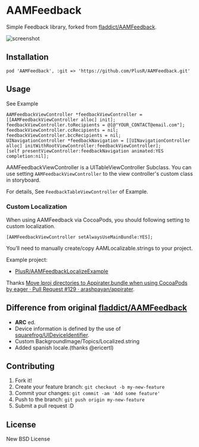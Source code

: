 # AAMFeedback

Simple Feedback library, forked from [fladdict/AAMFeedback](https://github.com/fladdict/AAMFeedback "fladdict/AAMFeedback").

![screenshot](http://f.cl.ly/items/291A0A2u0R2B3u3V0b3H/screenshot.png)

## Installation

	pod 'AAMFeedback', :git => 'https://github.com/PlusR/AAMFeedback.git'

## Usage

See Example

``` objc
AAMFeedbackViewController *feedbackViewController = [[AAMFeedbackViewController alloc] init];
feedbackViewController.toRecipients = @[@"YOUR_CONTACT@email.com"];
feedbackViewController.ccRecipients = nil;
feedbackViewController.bccRecipients = nil;
UINavigationController *feedbackNavigation = [[UINavigationController alloc] initWithRootViewController:feedbackViewController];
[self presentViewController:feedbackNavigation animated:YES completion:nil];
```

AAMFeedbackViewController is a UITableViewController Subclass.
You can use setting `AAMFeedbackViewController` to the view controller's custom class in storyboard.

For details, See ``FeedbackTableViewController`` of Example.

### Custom Localization

When using AAMFeedback via CocoaPods, you should following setting to custom localization.

```objc
[AAMFeedbackViewController setAlwaysUseMainBundle:YES];
```

You’ll need to manually create/copy AAMLocalizable.strings to your project.

Example project:

* [PlusR/AAMFeedbackLocalizeExample](https://github.com/PlusR/AAMFeedbackLocalizeExample "PlusR/AAMFeedbackLocalizeExample")

Thanks [Move lproj directories to Appirater.bundle when using CocoaPods by eager · Pull Request #129 · arashpayan/appirater](https://github.com/arashpayan/appirater/pull/129 "Move lproj directories to Appirater.bundle when using CocoaPods by eager · Pull Request #129 · arashpayan/appirater").

## Difference from original [fladdict/AAMFeedback](https://github.com/fladdict/AAMFeedback "fladdict/AAMFeedback")

* **ARC** ed.
* Device information is defined by the use of [squarefrog/UIDeviceIdentifier](https://github.com/squarefrog/UIDeviceIdentifier "squarefrog/UIDeviceIdentifier").
* Custom BackgroundImage/Topics/Localized.string
* Added spanish locale.(thanks @ericertl)

## Contributing

1. Fork it!
2. Create your feature branch: `git checkout -b my-new-feature`
3. Commit your changes: `git commit -am 'Add some feature'`
4. Push to the branch: `git push origin my-new-feature`
5. Submit a pull request :D

## License

New BSD License
